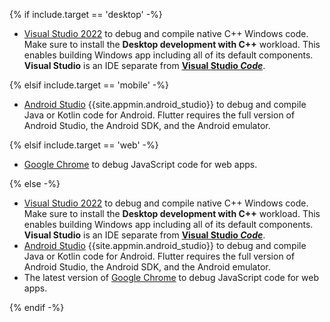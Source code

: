 {% if include.target == 'desktop' -%}

- [Visual Studio 2022][] to debug and compile native C++ Windows code.
  Make sure to install the **Desktop development with C++** workload.
  This enables building Windows app including all of its default components.
  **Visual Studio** is an IDE separate from **[Visual Studio _Code_][]**.

{% elsif include.target == 'mobile' -%}

- [Android Studio][] {{site.appmin.android_studio}} to debug and compile
  Java or Kotlin code for Android.
  Flutter requires the full version of Android Studio, the Android SDK,
  and the Android emulator.

{% elsif include.target == 'web' -%}

- [Google Chrome][] to debug JavaScript code for web apps.

{% else -%}

- [Visual Studio 2022][] to debug and compile native C++ Windows code.
  Make sure to install the **Desktop development with C++** workload.
  This enables building Windows app including all of its default components.
  **Visual Studio** is an IDE separate from **[Visual Studio _Code_][]**.
- [Android Studio][] {{site.appmin.android_studio}} to debug and compile
  Java or Kotlin code for Android.
  Flutter requires the full version of Android Studio, the Android SDK,
  and the Android emulator.
- The latest version of [Google Chrome][] to debug JavaScript code for web apps.

{% endif -%}

[Android Studio]: https://developer.android.com/studio/install#windows
[Visual Studio 2022]: https://learn.microsoft.com/visualstudio/install/install-visual-studio?view=vs-2022
[Google Chrome]: https://www.google.com/chrome/dr/download/
[Visual Studio _Code_]: https://code.visualstudio.com/